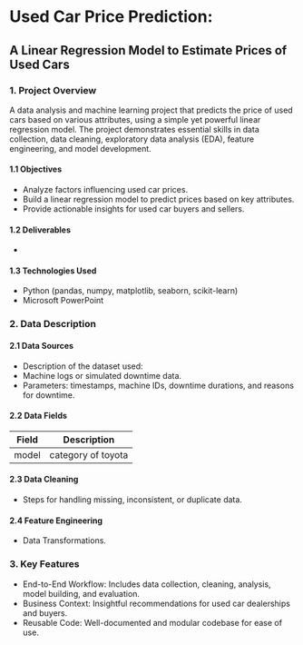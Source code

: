 # Used Car Price Prediction:
## A Linear Regression Model to Estimate Prices of Used Cars

### 1. Project Overview

A data analysis and machine learning project that predicts the price of used cars based on various attributes, using a simple yet powerful linear regression model. The project demonstrates essential skills in data collection, data cleaning, exploratory data analysis (EDA), feature engineering, and model development.

#### 1.1 Objectives
- Analyze factors influencing used car prices.
- Build a linear regression model to predict prices based on key attributes.
- Provide actionable insights for used car buyers and sellers.

#### 1.2 Deliverables
- 

#### 1.3 Technologies Used
- Python (pandas, numpy, matplotlib, seaborn, scikit-learn)
- Microsoft PowerPoint

### 2. Data Description
#### 2.1 Data Sources
- Description of the dataset used:
- Machine logs or simulated downtime data.
- Parameters: timestamps, machine IDs, downtime durations, and reasons for downtime.

#### 2.2 Data Fields

Field | Description
----------|----------
model | category of toyota

#### 2.3 Data Cleaning
- Steps for handling missing, inconsistent, or duplicate data.

#### 2.4 Feature Engineering
- Data Transformations.






### 3. Key Features
- End-to-End Workflow: Includes data collection, cleaning, analysis, model building, and evaluation.
- Business Context: Insightful recommendations for used car dealerships and buyers.
- Reusable Code: Well-documented and modular codebase for ease of use.




